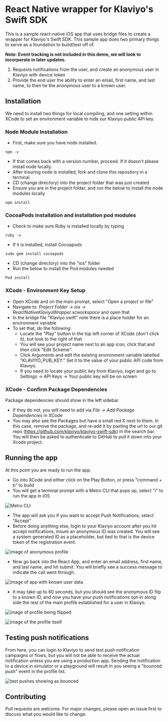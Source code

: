 # React Native wrapper for Klaviyo's Swift SDK

This is a sample react-native iOS app that uses bridge files to create a wrapper for Klaviyo's Swift SDK.  This sample app does two primary things to serve as a foundation to build/test off of. 

**Note: Event tracking is not included in this demo, we will look to incorporate in later updates.**

1) Requests notifications from the user, and create an anonymous user in Klaviyo with device token
2) Provide the end user the ability to enter an email, first name, and last name, to then tie the anonymous user to a known user. 


## Installation

We need to install two things for local compiling, and one setting within XCode to set an environment variable to hide our Klaviyo public API key. 

### Node Module Installation

- First, make sure you have node installed. 
```
npm -v
```
- If that comes back with a version number, proceed. If it doesn't please install node locally.
- After insuring node is installed, fork and clone this repository in a terminal. 
- CD (change directory) into the project folder that was just created 
- Ensure you are in the project folder, and run the below to install the node modules locally 

```
npm install
```

### CocoaPods installation and installation pod modules 
- Check to make sure Ruby is installed locally by typing 

```
ruby -v
```
- If it is installed, install Cocoapods 

```
sudo gem install cocoapods
```

- CD (change directory) into the "ios" folder
- Run the below to install the Pod modules needed 

```
Pod install
```
### XCode - Environment Key Setup
- Open XCode and on the main prompt, select "Open a project or file"
- Navigate to: _Project Folder -> ios -> ReactNativeKlaviyoWrapper.xcworkspace_ and open that
- In the bridge file "Klaviyo.swift" note there is a place holder for an environment variable 
- To set that, do the following: 
   - Locate the "Play" button in the top left corner of XCode (don't click it), but look to the right of that 
   - You will see your project name next to an app icon, click that and then click "Edit Scheme"
   - Click Arguments and edit the existing environment variable labelled "KLAVIYO_PUB_KEY." Set it to the value of your public API code from Klaviyo.  
   - If you need to locate your public key from Klaviyo, login and go to Settings -> API Keys -> Your public key will be on screen 

### XCode - Confirm Package Dependencies
Package dependencies should show in the left sidebar.
- If they do not, you will need to add via _File -> Add Package Dependencies_ in XCode
- You may also see the Packages but have a small red X next to them.  In this case, remove the package, and re-add it by pasting the url to our git repo (https://github.com/klaviyo/klaviyo-swift-sdk) in the search bar.  You will then be asked to authenticate to GitHub to pull it down into your Xcode project.


## Running the app 
At this point you are ready to run the app. 

- Go into XCode and either click on the Play Button, or press "command + b" to build 
- You will get a terminal prompt with a Metro CLI that pops up, select "i" to run the app in iOS

![Metro CLI](https://lh3.googleusercontent.com/u/0/drive-viewer/AITFw-wekquXg_kpg016PiyDBP1p3msJ8KOEsFkyxJguJzDRnP_DxdGY7Tyfu-YsL0d2FigZbgmBl3jDSYNpxubh5Eu93MZeOQ=w3456-h1814)

- The app will ask you if you want to accept Push Notifications, select "Accept"
- Before doing anything else, login to your Klaviyo account after you hit accept notifications, insure an anonymous ID was created. You will see a system generated ID as a placeholder, but tied to that is the device token of the registration event. 

![image of anonymous profile](https://lh3.googleusercontent.com/u/0/drive-viewer/AITFw-y_VM0CqbrXr35n1KKJNz-JmIb4Ivv1LWmDWJ46Gh_GIOIq8mU9eD_4cBAVdk9JFdcpmN6JrrPTMS-puMEo9lK4YLmp1w=w3456-h1814)

- Now go back into the React App, and enter an email address, first name, and last name, and hit submit. You will briefly see a success message to indicate the call went through.

![image of app with known user data](https://lh3.googleusercontent.com/u/0/drive-viewer/AITFw-yO1jTpAYD6Ni88FbmbrzSanoUAjG3l4cL8MudGCbpgGwyMDF4aFOhWMKURtqJzARstn8kyUHnjq9tRlQHH1aGGZ6uA0A=w3456-h1814)

- It may take up to 60 seconds, but you should see the anonymous ID flip to a known ID, and now you have your push notifications opt-in along side the rest of the main profile established for a user in Klaviyo. 

![image of profile being flipped](https://lh3.googleusercontent.com/u/0/drive-viewer/AITFw-zyrtaq4fUhBkbpc0zDWM-mo15-gswShnLDLIszZ5_Wl0-A4VdrGnt0naMbGwX57WMvx8qevtaGE6jjBEZbwKbONxA2UQ=w3456-h1814)

![image of the profile itself](https://lh3.googleusercontent.com/u/0/drive-viewer/AITFw-zfSZSxebOaFlUQb2b7pF7K6yXIYztKb8OEr-fD2p47ot_u0LVMKDqS9RS2JTSzc-sPNIEVeI0lxzf5rJM002lNP9zD=w3456-h1814)

## Testing push notifications 
From here, you can login to Klaviyo to send test push notification campaigns or flows, but you will not be able to receive the actual notification unless you are using a production app. Sending the notification to a device in simulator or a playground will result in you seeing a "bounced push" event in the profile list. 

![test pushes showing as bounced](https://lh3.googleusercontent.com/u/0/drive-viewer/AITFw-zA3BZ06ZOj68flFXwz_xkTtCnaNghFP62cC5ZuDcs5CHaPJOIRyGcilezehpYQhI7MQ3fDAm7Gz_o0sOGeTsjAVfX7=w3456-h1814)

## Contributing

Pull requests are welcome. For major changes, please open an issue first
to discuss what you would like to change.
